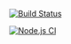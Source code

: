 [![Build Status](https://travis-ci.com/Vasco21/Bootcamp-terminal-test.svg?branch=master)](https://travis-ci.com/Vasco21/Bootcamp-terminal-test)

[![Node.js CI](https://github.com/Vasco21/Bootcamp-terminal-test/actions/workflows/node.js.yml/badge.svg)](https://github.com/Vasco21/Bootcamp-terminal-test/actions/workflows/node.js.yml)